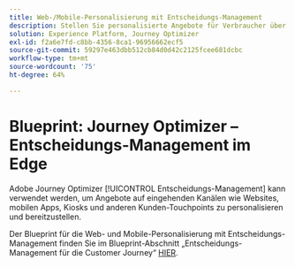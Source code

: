 ```yaml
---
title: Web-/Mobile-Personalisierung mit Entscheidungs-Management
description: Stellen Sie personalisierte Angebote für Verbraucher über verschiedene Kanäle hinweg bereit, einschließlich Terminals und durch Agenten unterstützte Erlebnisse.
solution: Experience Platform, Journey Optimizer
exl-id: f2a6e7fd-c8bb-4356-8ca1-96956662ecf5
source-git-commit: 59297e463dbb512cb84d0d42c2125fcee681dcbc
workflow-type: tm+mt
source-wordcount: '75'
ht-degree: 64%

---
```


# Blueprint: Journey Optimizer – Entscheidungs-Management im Edge

Adobe Journey Optimizer [!UICONTROL Entscheidungs-Management] kann verwendet werden, um Angebote auf eingehenden Kanälen wie Websites, mobilen Apps, Kiosks und anderen Kunden-Touchpoints zu personalisieren und bereitzustellen.

Der Blueprint für die Web- und Mobile-Personalisierung mit Entscheidungs-Management finden Sie im Blueprint-Abschnitt „Entscheidungs-Management für die Customer Journey“ [HIER](../../customer-journeys/decision_management/decision-management-edge.md).
